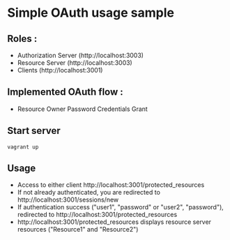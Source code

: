 # Simple OAuth usage sample

## Roles : 
- Authorization Server (http://localhost:3003)
- Resource Server (http://localhost:3003)
- Clients (http://localhost:3001)

## Implemented OAuth flow :
- Resource Owner Password Credentials Grant

## Start server
```
vagrant up
````

## Usage 
- Access to either client http://localhost:3001/protected_resources
- If not already authenticated, you are redirected to http://localhost:3001/sessions/new 
- If authentication success ("user1", "password" or "user2", "password"), redirected to http://localhost:3001/protected_resources
- http://localhost:3001/protected_resources displays resource server resources ("Resource1" and "Resource2")

